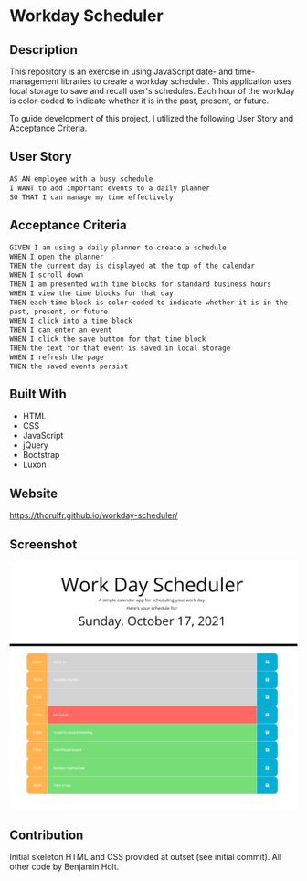 # Workday Scheduler

## Description

This repository is an exercise in using JavaScript date- and time-management libraries to create a workday scheduler. This application uses local storage to save and recall user's schedules. Each hour of the workday is color-coded to indicate whether it is in the past, present, or future.

To guide development of this project, I utilized the following User Story and Acceptance Criteria.

## User Story

```
AS AN employee with a busy schedule
I WANT to add important events to a daily planner
SO THAT I can manage my time effectively
```

## Acceptance Criteria

```
GIVEN I am using a daily planner to create a schedule
WHEN I open the planner
THEN the current day is displayed at the top of the calendar
WHEN I scroll down
THEN I am presented with time blocks for standard business hours
WHEN I view the time blocks for that day
THEN each time block is color-coded to indicate whether it is in the past, present, or future
WHEN I click into a time block
THEN I can enter an event
WHEN I click the save button for that time block
THEN the text for that event is saved in local storage
WHEN I refresh the page
THEN the saved events persist
```

## Built With

* HTML
* CSS
* JavaScript
* jQuery
* Bootstrap
* Luxon

## Website

<https://thorulfr.github.io/workday-scheduler/>

## Screenshot

![Screenshot](./assets/images/readme-screenshot.png)

## Contribution

Initial skeleton HTML and CSS provided at outset (see initial commit). All other code by Benjamin Holt.
